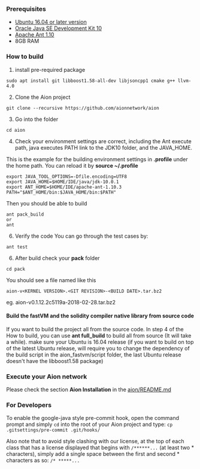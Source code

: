 ### Prerequisites

* [Ubuntu 16.04 or later version](http://releases.ubuntu.com/16.04/)
* [Oracle Java SE Development Kit 10](http://www.oracle.com/technetwork/java/javase/downloads/index.html)
* [Apache Ant 1.10](http://ant.apache.org/bindownload.cgi)
* 8GB RAM

### How to build

1. install pre-required package
``` 
sudo apt install git libboost1.58-all-dev libjsoncpp1 cmake g++ llvm-4.0
```

2. Clone the Aion project
```
git clone --recursive https://github.com/aionnetwork/aion 
```

3. Go into the folder 
```
cd aion
```

4. Check your environment settings are correct, including the Ant execute path, java executes PATH link to the JDK10 folder, and the JAVA_HOME. 

This is the example for the building environment settings in **.profile** under the home path. You can reload it
by **source ~/.profile**
```
export JAVA_TOOL_OPTIONS=-Dfile.encoding=UTF8
export JAVA_HOME=$HOME/IDE/java/jdk-10.0.1
export ANT_HOME=$HOME/IDE/apache-ant-1.10.3
PATH="$ANT_HOME/bin:$JAVA_HOME/bin:$PATH"
```

Then you should be able to build 
```
ant pack_build
or 
ant
```
6. Verify the code
You can go through the test cases by:
```
ant test
```

6. After build
check your **pack** folder
```
cd pack
```
You should see a file named like this
```
aion-v<KERNEL VERSION>.<GIT REVISION>-<BUILD DATE>.tar.bz2
```
eg. aion-v0.1.12.2c5119a-2018-02-28.tar.bz2

#### Build the fastVM and the solidity compiler native library from source code
If you want to build the project all from the source code. In step 4 of the How to build, you can use **ant full_build** to build all from source (It will take a while). 
make sure your Ubuntu is 16.04 release (if you want to build on top of the latest Ubuntu release, will require you to change the dependency of the build script in the aion_fastvm/script folder, the last Ubuntu release doesn't have the libboost1.58 package)


### Execute your Aion network
Please check the section **Aion Installation** in the [aion/README.md](https://github.com/aionnetwork/aion/blob/master/README.md)

### For Developers
To enable the google-java style pre-commit hook, open the command prompt and simply `cd` into the root of your Aion project and type:
`cp .gitsettings/pre-commit .git/hooks/`

Also note that to avoid style clashing with our license, at the top of each class that has a license displayed that begins with `/******...` (at least two * characters), simply add a single space between the first and second * characters as so: `/* *****...`
